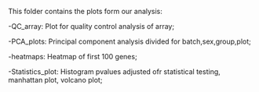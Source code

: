 This folder contains the plots form our analysis:

-QC_array: Plot for quality control analysis of array; 

-PCA_plots: Principal component analysis divided for batch,sex,group,plot;

-heatmaps: Heatmap of first 100 genes;

-Statistics_plot: Histogram pvalues adjusted ofr statistical testing, manhattan plot, volcano plot;


